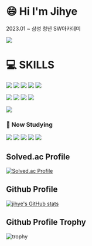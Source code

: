 # 😄 Hi I'm Jihye

2023.01 ~ 삼성 청년 SW아카데미

<img src="https://github-profile-summary-cards.vercel.app/api/cards/profile-details?username=j-byun&theme=dracula" />

<!-- <a href="#">
  <img src="https://github-readme-stats.vercel.app/api?username=j-byun&theme=calm&show_icons=true" height='200px'>
</a><br>
<a href="#">
  <img src="https://github-readme-stats.vercel.app/api/top-langs/?username=j-byun&theme=calm&exclude_repo=Jagi,assignment&layout=compact" height='200px'>
  <img src='http://mazassumnida.wtf/api/v2/generate_badge?boj=leo503801' height='200px'>
</a> -->





# 💻 SKILLS 

<img src="https://img.shields.io/badge/java-007396?style=square&amp;logo=java&amp;logoColor=white"/> <img src="https://img.shields.io/badge/Spring-6DB33F?style=square&amp;logo=spring&amp;logoColor=white"/> <img src="https://img.shields.io/badge/SpringBoot-6DB33F?style=square&amp;logo=springboot&amp;logoColor=white"/> <img src="https://img.shields.io/badge/MySQL-4479A1?style=square&amp;logo=mysql&amp;logoColor=white"/> <img src="https://img.shields.io/badge/MyBatis-4479A1?style=square&amp;logo=mybatis&amp;logoColor=white"/>  

<img src="https://img.shields.io/badge/HTML5-E34F26?style=square&amp;logo=html5&amp;logoColor=white"/> <img src="https://img.shields.io/badge/CSS3-1572B6?style=square&amp;logo=css3&amp;logoColor=white"/> <img src="https://img.shields.io/badge/JavaScript-F7DF1E?style=square&amp;logo=javascript&amp;logoColor=white"/> <img src="https://img.shields.io/badge/Vue.js-4FC08D?style=square&amp;logo=vuedotjs&amp;logoColor=white"/> 

<img src="https://img.shields.io/badge/GitHub-181717?style=square&amp;logo=github&amp;logoColor=white"/>

### 🌱 Now Studying
<img src="https://img.shields.io/badge/AmazonEC2-FF9900?style=square&amp;logo=amazonec2&amp;logoColor=white"/> <img src="https://img.shields.io/badge/AmazonRDS-527FFF?style=square&amp;logo=amazonrds&amp;logoColor=white"/> <img src="https://img.shields.io/badge/SpringSecurity-6DB33F?style=square&amp;logo=springsecurity&amp;logoColor=white"/> <img src="https://img.shields.io/badge/Hibernate-59666C?style=square&amp;logo=hibernate&amp;logoColor=white"/> <img src="https://img.shields.io/badge/React-61DAFB?style=square&amp;logo=react&amp;logoColor=white"/>




      


## Solved.ac Profile
[![Solved.ac Profile](http://mazassumnida.wtf/api/v2/generate_badge?boj=jhbyun)](https://solved.ac/jhbyun/)

## Github Profile
[![jihye's GitHub stats](https://github-readme-stats.vercel.app/api?username=j-byun&count_private=true&custom_title=jihye's&nbsp;github&nbsp;&bg_color=30,7F7FD5,86A8E7,91eae4&title_color=fff&text_color=fff)](https://github.com/j-byun/github-readme-stats)

## Github Profile Trophy
![trophy](https://github-profile-trophy.vercel.app/?username=j-byun&row=1&column=4&theme=dracula&no-bg=true&margin-w=15)


<!--

### Hi there 👋
**j-byun/j-byun** is a ✨ _special_ ✨ repository because its `README.md` (this file) appears on your GitHub profile.

Here are some ideas to get you started:

- 🔭 I’m currently working on ...
- 🌱 I’m currently learning ...
- 👯 I’m looking to collaborate on ...
- 🤔 I’m looking for help with ...
- 💬 Ask me about ...
- 📫 How to reach me: ...
- 😄 Pronouns: ...
- ⚡ Fun fact: ...
-->
